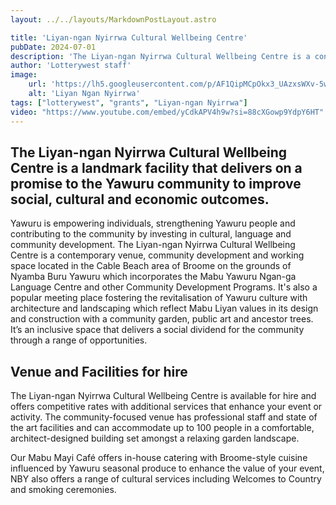 ```yaml
---
layout: ../../layouts/MarkdownPostLayout.astro

title: 'Liyan-ngan Nyirrwa Cultural Wellbeing Centre'
pubDate: 2024-07-01
description: 'The Liyan-ngan Nyirrwa Cultural Wellbeing Centre is a contemporary venue, community development and working space located in the Cable Beach area of Broome.'
author: 'Lotterywest staff'
image:
    url: 'https://lh5.googleusercontent.com/p/AF1QipMCpOkx3_UAzxsWXv-5wNI74y81mvUiu1_G5haP=w227-h160-k-no'
    alt: 'Liyan Ngan Nyirrwa'
tags: ["lotterywest", "grants", "Liyan-ngan Nyirrwa"]
video: "https://www.youtube.com/embed/yCdkAPV4h9w?si=88cXGowp9YdpY6HT"
---
```


## The Liyan-ngan Nyirrwa Cultural Wellbeing Centre is a landmark facility that delivers on a promise to the Yawuru community to improve social, cultural and economic outcomes.

Yawuru is empowering individuals, strengthening Yawuru people and contributing to the community by investing in cultural, language and community development. The Liyan-ngan Nyirrwa Cultural Wellbeing Centre is a contemporary venue, community development and working space located in the Cable Beach area of Broome on the grounds of Nyamba Buru Yawuru which incorporates the Mabu Yawuru Ngan-ga Language Centre and other Community Development Programs.  It's also a popular meeting place fostering the revitalisation of Yawuru culture with architecture and landscaping which reflect Mabu Liyan values in its design and construction with a community garden, public art and ancestor trees. It’s an inclusive space that delivers a social dividend for the community through a range of opportunities.



## Venue and Facilities for hire

The Liyan-ngan Nyirrwa Cultural Wellbeing Centre is available for hire and offers competitive rates with additional services that enhance your event or activity.  The community-focused venue has professional staff and state of the art facilities and can accommodate up to 100 people in a comfortable, architect-designed building set amongst a relaxing garden landscape.

Our Mabu Mayi Café offers in-house catering with Broome-style cuisine influenced by Yawuru seasonal produce to enhance the value of your event, NBY also offers a range of cultural services including Welcomes to Country and smoking ceremonies.